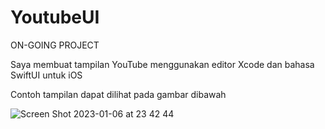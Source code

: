 # YoutubeUI
ON-GOING PROJECT

Saya membuat tampilan YouTube menggunakan editor Xcode dan bahasa SwiftUI untuk iOS

Contoh tampilan dapat dilihat pada gambar dibawah


![Screen Shot 2023-01-06 at 23 42 44](https://user-images.githubusercontent.com/57698020/211067293-656dfde1-73ea-4309-ae34-18779a04583b.png)

